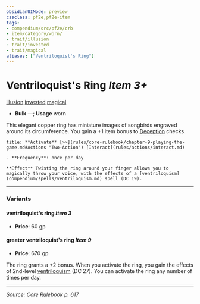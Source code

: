 ```yaml
---
obsidianUIMode: preview
cssclass: pf2e,pf2e-item
tags:
- compendium/src/pf2e/crb
- item/category/worn/
- trait/illusion
- trait/invested
- trait/magical
aliases: ["Ventriloquist's Ring"]
---
```

# Ventriloquist's Ring *Item 3+*  
[illusion](illusion.md "Illusion School Trait")  [invested](invested.md "Invested Item Trait")  [magical](magical.md "Magical Item Trait")  

- **Bulk** —; **Usage** worn

This elegant copper ring has miniature images of songbirds engraved around its circumference. You gain a +1 item bonus to [Deception](skills.md#Deception) checks.

```ad-embed-ability
title: **Activate** [>>](rules/core-rulebook/chapter-9-playing-the-game.md#Actions "Two-Action") [Interact](rules/actions/interact.md)

- **Frequency**: once per day

**Effect** Twisting the ring around your finger allows you to magically throw your voice, with the effects of a [ventriloquism](compendium/spells/ventriloquism.md) spell (DC 19).
```

---

### Variants

#### ventriloquist's ring *Item 3*

- **Price**: 60 gp

#### greater ventriloquist's ring *Item 9*

- **Price**: 670 gp

The ring grants a +2 bonus. When you activate the ring, you gain the effects of 2nd-level [ventriloquism](ventriloquism.md) (DC 27). You can activate the ring any number of times per day.

---
*Source: Core Rulebook p. 617*